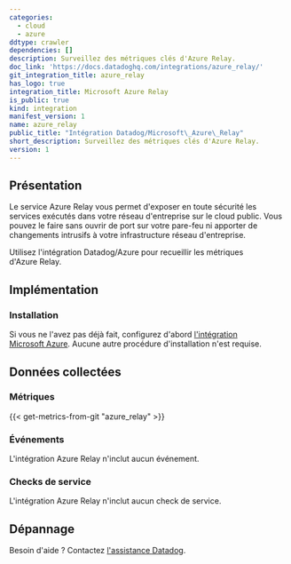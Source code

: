 ```yaml
---
categories:
  - cloud
  - azure
ddtype: crawler
dependencies: []
description: Surveillez des métriques clés d'Azure Relay.
doc_link: 'https://docs.datadoghq.com/integrations/azure_relay/'
git_integration_title: azure_relay
has_logo: true
integration_title: Microsoft Azure Relay
is_public: true
kind: integration
manifest_version: 1
name: azure_relay
public_title: "Intégration Datadog/Microsoft\_Azure\_Relay"
short_description: Surveillez des métriques clés d'Azure Relay.
version: 1
---
```

## Présentation

Le service Azure Relay vous permet d'exposer en toute sécurité les services exécutés dans votre réseau d'entreprise sur le cloud public. Vous pouvez le faire sans ouvrir de port sur votre pare-feu ni apporter de changements intrusifs à votre infrastructure réseau d'entreprise.

Utilisez l'intégration Datadog/Azure pour recueillir les métriques d'Azure Relay.

## Implémentation
### Installation

Si vous ne l'avez pas déjà fait, configurez d'abord [l'intégration Microsoft Azure][1]. Aucune autre procédure d'installation n'est requise.

## Données collectées
### Métriques
{{< get-metrics-from-git "azure_relay" >}}


### Événements
L'intégration Azure Relay n'inclut aucun événement.

### Checks de service
L'intégration Azure Relay n'inclut aucun check de service.

## Dépannage
Besoin d'aide ? Contactez [l'assistance Datadog][3].

[1]: https://docs.datadoghq.com/fr/integrations/azure/
[2]: https://github.com/DataDog/dogweb/blob/prod/integration/azure_relay/azure_relay_metadata.csv
[3]: https://docs.datadoghq.com/fr/help/


